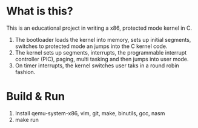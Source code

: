 # What is this?

This is an educational project in writing a x86, protected mode kernel in C.

1. The bootloader loads the kernel into memory, sets up initial segments, switches 
   to protected mode an jumps into the C kernel code.
2. The kernel sets up segments, interrupts, the programmable interrupt controller (PIC), paging, multi tasking and then jumps into user mode.
3. On timer interrupts, the kernel switches user taks in a round robin fashion.

# Build & Run
1. Install qemu-system-x86, vim, git, make, binutils, gcc, nasm
2. make run
